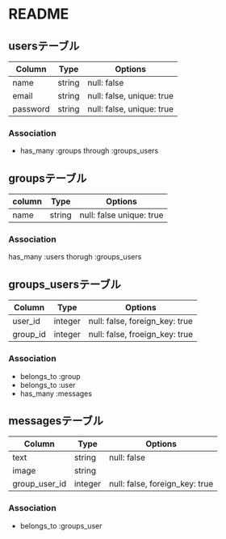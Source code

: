 # README

## usersテーブル

|Column|Type|Options|
|------|----|-------|
|name|string|null: false|
|email|string|null: false, unique: true|
|password|string|null: false, unique: true|

### Association
- has_many :groups through :groups_users

## groupsテーブル

|column|Type|Options|
|------|----|-------|
|name|string|null: false unique: true|

### Association
has_many :users thorugh :groups_users


## groups_usersテーブル

|Column|Type|Options|
|------|----|-------|
|user_id|integer|null: false, foreign_key: true|
|group_id|integer|null: false, froeign_key: true|

### Association
- belongs_to :group
- belongs_to :user
- has_many :messages

## messagesテーブル

|Column|Type|Options|
|------|----|-------|
|text|string|null: false|
|image|string||
|group_user_id|integer|null: false, foreign_key: true|

### Association
- belongs_to :groups_user